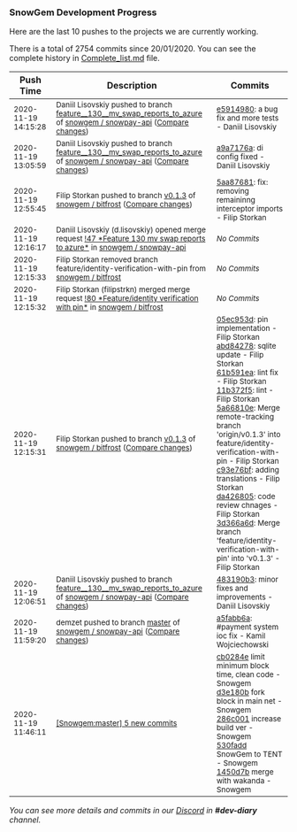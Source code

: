 
### SnowGem Development Progress

Here are the last 10 pushes to the projects we are currently working.

There is a total of 2754 commits since 20/01/2020. You can see the complete history in
 [Complete_list.md](Complete_list.md) file.

| Push Time | Description | Commits |
| --- | --- | --- |
| <sub>2020-11-19 14:15:28</sub> | <sub>Daniil Lisovskiy pushed to branch [feature\_\_130\_\_mv\_swap\_reports\_to\_azure](https://gitlab.com/snowgem/snowpay-api/commits/feature__130__mv_swap_reports_to_azure) of [snowgem / snowpay\-api](https://gitlab.com/snowgem/snowpay-api) ([Compare changes](https://gitlab.com/snowgem/snowpay-api/compare/a9a7176a5051d170e058a53edb89379d4a95c01d...e59149807fcb3eaeffb8556bd5bb236be28d4491))</sub> | <sub>[e5914980](https://gitlab.com/snowgem/snowpay-api/-/commit/e59149807fcb3eaeffb8556bd5bb236be28d4491): a bug fix and more tests - Daniil Lisovskiy</sub> |
| <sub>2020-11-19 13:05:59</sub> | <sub>Daniil Lisovskiy pushed to branch [feature\_\_130\_\_mv\_swap\_reports\_to\_azure](https://gitlab.com/snowgem/snowpay-api/commits/feature__130__mv_swap_reports_to_azure) of [snowgem / snowpay\-api](https://gitlab.com/snowgem/snowpay-api) ([Compare changes](https://gitlab.com/snowgem/snowpay-api/compare/04be3f1cfd158ccc6ca75865dbd500361c5d9ce0...a9a7176a5051d170e058a53edb89379d4a95c01d))</sub> | <sub>[a9a7176a](https://gitlab.com/snowgem/snowpay-api/-/commit/a9a7176a5051d170e058a53edb89379d4a95c01d): di config fixed - Daniil Lisovskiy</sub> |
| <sub>2020-11-19 12:55:45</sub> | <sub>Filip Storkan pushed to branch [v0\.1\.3](https://gitlab.com/snowgem/bitfrost/commits/v0.1.3) of [snowgem / bitfrost](https://gitlab.com/snowgem/bitfrost) ([Compare changes](https://gitlab.com/snowgem/bitfrost/compare/3d366a6d634910c7d1fc9c8480dad53fc6fe8860...5aa876811fc18126ff093622c85aa0d7ea1c394d))</sub> | <sub>[5aa87681](https://gitlab.com/snowgem/bitfrost/-/commit/5aa876811fc18126ff093622c85aa0d7ea1c394d): fix: removing remaininng interceptor imports - Filip Storkan</sub> |
| <sub>2020-11-19 12:16:17</sub> | <sub>Daniil Lisovskiy (d.lisovskiy) opened merge request [\!47 \*Feature  130  mv swap reports to azure\*](https://gitlab.com/snowgem/snowpay-api/-/merge_requests/47) in [snowgem / snowpay\-api](https://gitlab.com/snowgem/snowpay-api)</sub> | <sub>_No Commits_</sub> |
| <sub>2020-11-19 12:15:33</sub> | <sub>Filip Storkan removed branch feature/identity-verification-with-pin from [snowgem / bitfrost](https://gitlab.com/snowgem/bitfrost)</sub> | <sub>_No Commits_</sub> |
| <sub>2020-11-19 12:15:32</sub> | <sub>Filip Storkan (filipstrkn) merged merge request [\!80 \*Feature/identity verification with pin\*](https://gitlab.com/snowgem/bitfrost/-/merge_requests/80) in [snowgem / bitfrost](https://gitlab.com/snowgem/bitfrost)</sub> | <sub>_No Commits_</sub> |
| <sub>2020-11-19 12:15:31</sub> | <sub>Filip Storkan pushed to branch [v0\.1\.3](https://gitlab.com/snowgem/bitfrost/commits/v0.1.3) of [snowgem / bitfrost](https://gitlab.com/snowgem/bitfrost) ([Compare changes](https://gitlab.com/snowgem/bitfrost/compare/2720f1ef53ddaaa98da718f7478549bf6373bbfe...3d366a6d634910c7d1fc9c8480dad53fc6fe8860))</sub> | <sub>[05ec953d](https://gitlab.com/snowgem/bitfrost/-/commit/05ec953de0dc53b3dc39b13619b0220abe8e092e): pin implementation - Filip Storkan<br>[abd84278](https://gitlab.com/snowgem/bitfrost/-/commit/abd84278ca0dad5e025a44405ab19d92b09e9f7a): sqlite update - Filip Storkan<br>[61b591ea](https://gitlab.com/snowgem/bitfrost/-/commit/61b591ea8acf649d0a95a260ef563937a28a2571): lint fix - Filip Storkan<br>[11b372f5](https://gitlab.com/snowgem/bitfrost/-/commit/11b372f55e19f1756832cf86b00339d2c2d90c77): lint - Filip Storkan<br>[5a66810e](https://gitlab.com/snowgem/bitfrost/-/commit/5a66810e5c2140ec48d547269df21d67e0f58856): Merge remote-tracking branch 'origin/v0.1.3' into feature/identity-verification-with-pin - Filip Storkan<br>[c93e76bf](https://gitlab.com/snowgem/bitfrost/-/commit/c93e76bfb3b6b82787dd2d5c40adae39d1afa68e): adding translations - Filip Storkan<br>[da426805](https://gitlab.com/snowgem/bitfrost/-/commit/da426805da0d245f500517fa44d3be3d583e7025): code review chnages - Filip Storkan<br>[3d366a6d](https://gitlab.com/snowgem/bitfrost/-/commit/3d366a6d634910c7d1fc9c8480dad53fc6fe8860): Merge branch 'feature/identity-verification-with-pin' into 'v0.1.3' - Filip Storkan</sub> |
| <sub>2020-11-19 12:06:51</sub> | <sub>Daniil Lisovskiy pushed to branch [feature\_\_130\_\_mv\_swap\_reports\_to\_azure](https://gitlab.com/snowgem/snowpay-api/commits/feature__130__mv_swap_reports_to_azure) of [snowgem / snowpay\-api](https://gitlab.com/snowgem/snowpay-api) ([Compare changes](https://gitlab.com/snowgem/snowpay-api/compare/c3f2ddfcaf93d2b09500727a7ac37f444f9ef3dc...483190b3521953724a04c524deeb22aa596e4259))</sub> | <sub>[483190b3](https://gitlab.com/snowgem/snowpay-api/-/commit/483190b3521953724a04c524deeb22aa596e4259): minor fixes and improvements - Daniil Lisovskiy</sub> |
| <sub>2020-11-19 11:59:20</sub> | <sub>demzet pushed to branch [master](https://gitlab.com/snowgem/snowpay-api/commits/master) of [snowgem / snowpay\-api](https://gitlab.com/snowgem/snowpay-api) ([Compare changes](https://gitlab.com/snowgem/snowpay-api/compare/b3ac7bf50de06547e5f2938a41ae67f8708b5f3a...a5fabb6a8313b4b3fcc5969e06531388b500aa21))</sub> | <sub>[a5fabb6a](https://gitlab.com/snowgem/snowpay-api/-/commit/a5fabb6a8313b4b3fcc5969e06531388b500aa21): #payment system ioc fix - Kamil Wojciechowski</sub> |
| <sub>2020-11-19 11:46:11</sub> | <sub>[[Snowgem:master] 5 new commits](https://github.com/Snowgem/Snowgem/compare/400220ac1d5b...1450d7b542b5)</sub> | <sub>[cb0284e](https://github.com/Snowgem/Snowgem/commit/cb0284e95b46468bb5317c6e900d8443f311f7ec) limit minimum block time, clean code - Snowgem<br>[d3e180b](https://github.com/Snowgem/Snowgem/commit/d3e180b8e5db0c4762be07491290ccdb41585915) fork block in main net - Snowgem<br>[286c001](https://github.com/Snowgem/Snowgem/commit/286c00189e34ae5bcb89a8cff337eb21f84e7711) increase build ver - Snowgem<br>[530fadd](https://github.com/Snowgem/Snowgem/commit/530faddd482d79293d5b5c87cffd1b1eceae38ce) SnowGem to TENT - Snowgem<br>[1450d7b](https://github.com/Snowgem/Snowgem/commit/1450d7b542b53de28053db118e1029437dbd4e3c) merge with wakanda - Snowgem</sub> |

_You can see more details and commits in our [Discord](https://discord.gg/zumGnbg) in **#dev-diary** channel._
